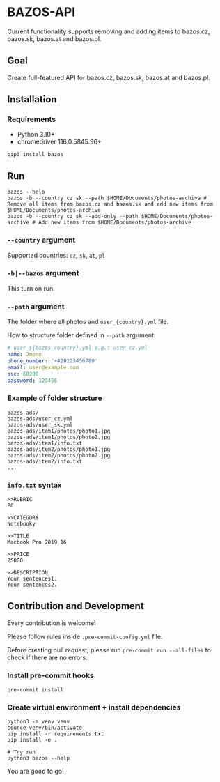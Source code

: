 # BAZOS-API

Current functionality supports removing and adding items to bazos.cz, bazos.sk, bazos.at and bazos.pl.

## Goal
Create full-featured API for bazos.cz, bazos.sk, bazos.at and bazos.pl.

## Installation
### Requirements
- Python 3.10+
- chromedriver 116.0.5845.96+

```shell
pip3 install bazos
```

## Run

```shell
bazos --help
bazos -b --country cz sk --path $HOME/Documents/photos-archive # Remove all items from bazos.cz and bazos.sk and add new items from $HOME/Documents/photos-archive
bazos -b --country cz sk --add-only --path $HOME/Documents/photos-archive # Add new items from $HOME/Documents/photos-archive
```

### `--country` argument
Supported countries: `cz`, `sk`, `at`, `pl`


### `-b|--bazos` argument
This turn on run.

### `--path` argument
The folder where all photos and `user_{country}.yml` file.

How to structure folder defined in `--path` argument:

```yml
# user_${bazos_country}.yml e.g.: user_cz.yml
name: Jmeno
phone_number: '+420123456789'
email: user@example.com
psc: 60200
password: 123456
```


### Example of folder structure

```shell
bazos-ads/
bazos-ads/user_cz.yml
bazos-ads/user_sk.yml
bazos-ads/item1/photos/photo1.jpg
bazos-ads/item1/photos/photo2.jpg
bazos-ads/item1/info.txt
bazos-ads/item2/photos/photo1.jpg
bazos-ads/item2/photos/photo2.jpg
bazos-ads/item2/info.txt
...
```

### `info.txt` syntax

```shell
>>RUBRIC
PC

>>CATEGORY
Notebooky

>>TITLE
Macbook Pro 2019 16

>>PRICE
25000

>>DESCRIPTION
Your sentences1.
Your sentences2.
```


## Contribution and Development

Every contribution is welcome!

Please follow rules inside `.pre-commit-config.yml` file.

Before creating pull request, please run `pre-commit run --all-files` to check if there are no errors.

### Install pre-commit hooks

```shell
pre-commit install
```

### Create virtual environment + install dependencies

```shell
python3 -m venv venv
source venv/bin/activate
pip install -r requirements.txt
pip install -e .

# Try run
python3 bazos --help
```

You are good to go!
